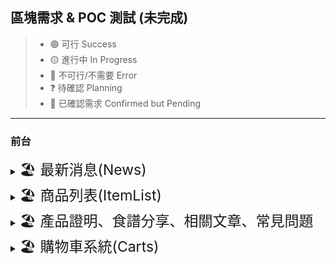 ## 區塊需求 & POC 測試 (未完成)

<!-- emoji ✅ ❎ ⭕ ❌ ❕ ❗-->

> - 🟢 可行 Success
> - 🟡 進行中 In Progress
> - 🔴 不可行/不需要 Error
> - ❓ 待確認 Planning
> - 🔳 已確認需求 Confirmed but Pending

<!-- __[各網站功能整理](#各網站功能整理) bookmark-->

---

### 前台

<!--!! 最新消息 -->
<details>
  <summary>
    <span style="font-size: 23px;">🏖️ 最新消息(News)</span>
  </summary>

##### 🎈 目標實現方向

- 最新消息, 本月產品主打, 優惠商品, ~~其它~~
  此區塊應可以在後台持續編輯，建立圖片(png, jpg, webp)上傳/裁切功能，管控 Banner 尺寸大小，類似大頭貼裁切、臉書背景圖片裁切。

##### 🎈 所需功能

1. 🔳 圖片上傳功能，配合後台進行 >> `Basic JS` >> [File Upload with Progress Bar](https://www.youtube.com/watch?v=_xDCVt1F6O0&t=1140s)
2. 🔳 圖片裁切功能，配合後台進行 >> `React cropper` >> [CodeSandBox_Demo](https://codesandbox.io/s/wonderful-pine-i7fs3?file=/src/Demo.tsx)
3. 🔳 歷史紀錄(筆數限制)，配合後台進行 >> `useState could store the Data` >> migrate to Prisma.
4. 🔴 ~~圖片畫廊功能~~
</details>

<!--!! 商品列表 -->
<details>
  <summary>
    <span style="font-size: 23px;">🏖️ 商品列表(ItemList)</span>
  </summary>

##### 🎈 目標實現方向

主體以 `Cards` 呈現，圖片點入會有 `ItemDetail`，

<img src="./assets/Demand_Analysis%20&%20POC/ItemDetail_2.png" width=400 height/>

- `Item(Cards)`

  1. 品項名稱
  2. 產地
  3. 單價價格(原價/特價?)
  4. 數量 / 克數 / 斤數
  5. 加入購物車

- `ItemDetail(Pages/Modal)`，除 `Card` 資訊外，需另外加入其它

  1. 產品編號
  2. 可運送選擇說明
  3. 商品圖片檢視(Gallery)
  4. 產品敘述與介紹、成分規格、配送說明、注意事項等等
     <img src="./assets/Demand_Analysis%20&%20POC/ItemDetail_1.png" width=400/>

##### 🎈 所需功能

1. ❓ 圖片檢視功能(Gallery) >> 尚未選型!
2. 🔳 購物車功能，配合後台進行 >> `Global States` 管理訂單數量。
3. 🔳 產品敘述 >> `Accordion` / `Tab` 顯示方式可選擇。
</details>

<!--!! 產品證明、食譜分享、相關文章、常見問題  -->
<details >
  <summary>
    <span style="font-size: 23px;">🏖️ 產品證明、食譜分享、相關文章、常見問題</span>
  </summary>

##### 🎈 目標實現方向

此處內容主要以靜態網頁呈現=> 以`.md`檔撰寫、轉檔為 PDF 檔案，呈現在網站上。

##### 🎈 所需功能

1. ❓ PDF 顯示工具(尚未選型)
2. 🔳 檔案 `.pdf` 上傳、配合後台進行
3. 🔳 檔案下載
</details>

<!--!! 購物車系統  -->
<details >
  <summary>
    <span style="font-size: 23px;">🏖️ 購物車系統(Carts)</span>
  </summary>

##### 🎈 目標實現方向

此處內容主要以靜態網頁呈現=> 以`.md`檔撰寫、轉檔為 PDF 檔案，呈現在網站上。

##### 🎈 所需功能

1. ❓ PDF 顯示工具(尚未選型)
2. 🔳 檔案 `.pdf` 上傳、配合後台進行
3. 🔳 檔案下載
</details>

<!-- ### 後台

<details>
  <summary>
    <span style="font-size: 23px;">🏖️ 訂單管理</span>
  </summary>

##### 🎈 目標實現方向

  <img src="./assets/Demand_Analysis%20&%20POC/ItemDetail_1.png" width=400/>

##### 🎈 所需功能

1. ❓ 圖片檢視功能(Gallery) >> 尚未選型!
2. 🔳 購物車功能 >> `Global States` 管理訂單數量。
3. 🔳 產品敘述 >> `Accordion` / `Tab` 顯示方式可選擇。
</details>  -->
